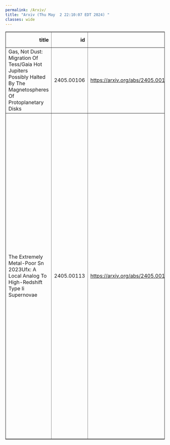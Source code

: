 ```yaml
---
permalink: /Arxiv/
title: "Arxiv (Thu May  2 22:10:07 EDT 2024) "
classes: wide
---
```

<table border="1" class="dataframe">
  <thead>
    <tr style="text-align: right;">
      <th>title</th>
      <th>id</th>
      <th>url</th>
      <th>authors</th>
      <th>Local Authors</th>
    </tr>
  </thead>
  <tbody>
    <tr>
      <td>Gas, Not Dust: Migration Of Tess/Gaia Hot Jupiters Possibly Halted By   The Magnetospheres Of Protoplanetary Disks</td>
      <td>2405.00106</td>
      <td><a href="https://arxiv.org/abs/2405.00106" target="_blank">https://arxiv.org/abs/2405.00106</a></td>
      <td>I. Mendigutía, J. Lillo-Box, M. Vioque, J. Maldonado, B. Montesinos, N. Huélamo, J. Wang</td>
      <td>Ji Wang</td>
    </tr>
    <tr>
      <td>The Extremely Metal-Poor Sn 2023Ufx: A Local Analog To High-Redshift   Type Ii Supernovae</td>
      <td>2405.00113</td>
      <td><a href="https://arxiv.org/abs/2405.00113" target="_blank">https://arxiv.org/abs/2405.00113</a></td>
      <td>Michael A. Tucker, Jason Hinkle, Charlotte R. Angus, Katie Auchettl, Willem B. Hoogendam, Benjamin Shappee, Christopher S. Kochanek, Chris Ashall, Thomas De Boer, Kenneth C. Chambers, Dhvanil D. Desai, Aaron Do, Michael D. Fulton, Hua Gao, Joanna Herman, Mark Huber, Chris Lidman, Chien-Cheng Lin, Thomas B. Lowe, Eugene A. Magnier, Bailey Martin, Paloma Minguez, Matt Nicholl, Miika Pursiainen, S. J. Smartt, Ken W. Smith, Shubham Srivastav, Brad E. Tucker, Richard J. Wainscoat</td>
      <td>Christopher Kochanek, Michael Tucker</td>
    </tr>
  </tbody>
</table>